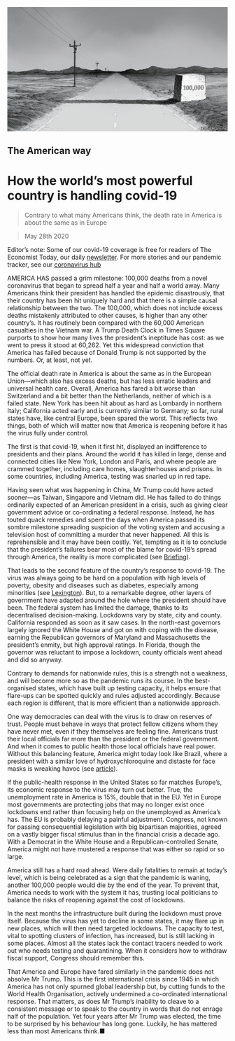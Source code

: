 ![](./images/20200530_LDD001_0.jpg)

## The American way

# How the world’s most powerful country is handling covid-19

> Contrary to what many Americans think, the death rate in America is about the same as in Europe

> May 28th 2020

Editor’s note: Some of our covid-19 coverage is free for readers of The Economist Today, our daily [newsletter](https://www.economist.com/https://my.economist.com/user#newsletter). For more stories and our pandemic tracker, see our [coronavirus hub](https://www.economist.com//news/2020/03/11/the-economists-coverage-of-the-coronavirus)

AMERICA HAS passed a grim milestone: 100,000 deaths from a novel coronavirus that began to spread half a year and half a world away. Many Americans think their president has handled the epidemic disastrously, that their country has been hit uniquely hard and that there is a simple causal relationship between the two. The 100,000, which does not include excess deaths mistakenly attributed to other causes, is higher than any other country’s. It has routinely been compared with the 60,000 American casualties in the Vietnam war. A Trump Death Clock in Times Square purports to show how many lives the president’s ineptitude has cost: as we went to press it stood at 60,262. Yet this widespread conviction that America has failed because of Donald Trump is not supported by the numbers. Or, at least, not yet.

The official death rate in America is about the same as in the European Union—which also has excess deaths, but has less erratic leaders and universal health care. Overall, America has fared a bit worse than Switzerland and a bit better than the Netherlands, neither of which is a failed state. New York has been hit about as hard as Lombardy in northern Italy; California acted early and is currently similar to Germany; so far, rural states have, like central Europe, been spared the worst. This reflects two things, both of which will matter now that America is reopening before it has the virus fully under control.

The first is that covid-19, when it first hit, displayed an indifference to presidents and their plans. Around the world it has killed in large, dense and connected cities like New York, London and Paris, and where people are crammed together, including care homes, slaughterhouses and prisons. In some countries, including America, testing was snarled up in red tape.

Having seen what was happening in China, Mr Trump could have acted sooner—as Taiwan, Singapore and Vietnam did. He has failed to do things ordinarily expected of an American president in a crisis, such as giving clear government advice or co-ordinating a federal response. Instead, he has touted quack remedies and spent the days when America passed its sombre milestone spreading suspicion of the voting system and accusing a television host of committing a murder that never happened. All this is reprehensible and it may have been costly. Yet, tempting as it is to conclude that the president’s failures bear most of the blame for covid-19’s spread through America, the reality is more complicated (see [Briefing](https://www.economist.com//briefing/2020/05/28/americas-covid-19-experience-is-tragic-but-not-that-exceptional)).

That leads to the second feature of the country’s response to covid-19. The virus was always going to be hard on a population with high levels of poverty, obesity and diseases such as diabetes, especially among minorities (see [Lexington](https://www.economist.com//united-states/2020/05/28/the-vulnerability-of-african-americans-to-the-coronavirus-is-a-national-emergency)). But, to a remarkable degree, other layers of government have adapted around the hole where the president should have been. The federal system has limited the damage, thanks to its decentralised decision-making. Lockdowns vary by state, city and county. California responded as soon as it saw cases. In the north-east governors largely ignored the White House and got on with coping with the disease, earning the Republican governors of Maryland and Massachusetts the president’s enmity, but high approval ratings. In Florida, though the governor was reluctant to impose a lockdown, county officials went ahead and did so anyway.

Contrary to demands for nationwide rules, this is a strength not a weakness, and will become more so as the pandemic runs its course. In the best-organised states, which have built up testing capacity, it helps ensure that flare-ups can be spotted quickly and rules adjusted accordingly. Because each region is different, that is more efficient than a nationwide approach.

One way democracies can deal with the virus is to draw on reserves of trust. People must behave in ways that protect fellow citizens whom they have never met, even if they themselves are feeling fine. Americans trust their local officials far more than the president or the federal government. And when it comes to public health those local officials have real power. Without this balancing feature, America might today look like Brazil, where a president with a similar love of hydroxychloroquine and distaste for face masks is wreaking havoc (see [article](https://www.economist.com//the-americas/2020/05/28/brazils-losing-battle-against-covid-19)).

If the public-health response in the United States so far matches Europe’s, its economic response to the virus may turn out better. True, the unemployment rate in America is 15%, double that in the EU. Yet in Europe most governments are protecting jobs that may no longer exist once lockdowns end rather than focusing help on the unemployed as America’s has. The EU is probably delaying a painful adjustment. Congress, not known for passing consequential legislation with big bipartisan majorities, agreed on a vastly bigger fiscal stimulus than in the financial crisis a decade ago. With a Democrat in the White House and a Republican-controlled Senate, America might not have mustered a response that was either so rapid or so large.

America still has a hard road ahead. Were daily fatalities to remain at today’s level, which is being celebrated as a sign that the pandemic is waning, another 100,000 people would die by the end of the year. To prevent that, America needs to work with the system it has, trusting local politicians to balance the risks of reopening against the cost of lockdowns.

In the next months the infrastructure built during the lockdown must prove itself. Because the virus has yet to decline in some states, it may flare up in new places, which will then need targeted lockdowns. The capacity to test, vital to spotting clusters of infection, has increased, but is still lacking in some places. Almost all the states lack the contact tracers needed to work out who needs testing and quarantining. When it considers how to withdraw fiscal support, Congress should remember this.

That America and Europe have fared similarly in the pandemic does not absolve Mr Trump. This is the first international crisis since 1945 in which America has not only spurned global leadership but, by cutting funds to the World Health Organisation, actively undermined a co-ordinated international response. That matters, as does Mr Trump’s inability to cleave to a consistent message or to speak to the country in words that do not enrage half of the population. Yet four years after Mr Trump was elected, the time to be surprised by his behaviour has long gone. Luckily, he has mattered less than most Americans think.■